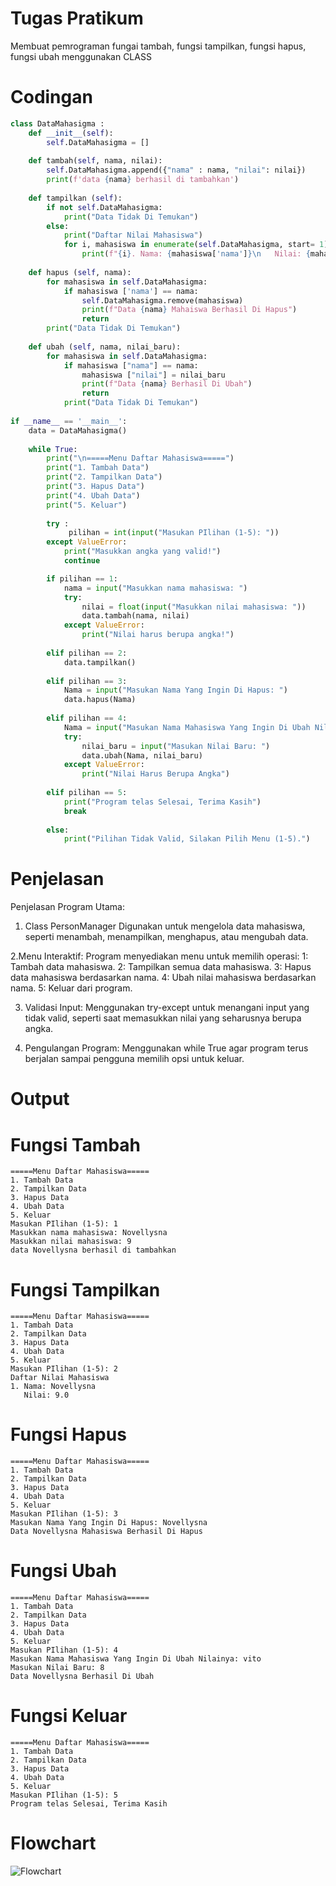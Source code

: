 # Tugas Pratikum
Membuat pemrograman fungai tambah, fungsi tampilkan, fungsi hapus, fungsi ubah menggunakan CLASS 

# Codingan 
```python
class DataMahasigma : 
    def __init__(self):
        self.DataMahasigma = []
    
    def tambah(self, nama, nilai): 
        self.DataMahasigma.append({"nama" : nama, "nilai": nilai})
        print(f'data {nama} berhasil di tambahkan')
        
    def tampilkan (self):
        if not self.DataMahasigma:
            print("Data Tidak Di Temukan")
        else:
            print("Daftar Nilai Mahasiswa")
            for i, mahasiswa in enumerate(self.DataMahasigma, start= 1) :
                print(f"{i}. Nama: {mahasiswa['nama']}\n   Nilai: {mahasiswa['nilai']}")
                
    def hapus (self, nama):
        for mahasiswa in self.DataMahasigma:
            if mahasiswa ['nama'] == nama:
                self.DataMahasigma.remove(mahasiswa)
                print(f"Data {nama} Mahaiswa Berhasil Di Hapus")
                return
        print("Data Tidak Di Temukan")
    
    def ubah (self, nama, nilai_baru):
        for mahasiswa in self.DataMahasigma:
            if mahasiswa ["nama"] == nama:
                mahasiswa ["nilai"] = nilai_baru
                print(f"Data {nama} Berhasil Di Ubah")
                return
            print("Data Tidak Di Temukan")
                
if __name__ == '__main__':
    data = DataMahasigma()
    
    while True:
        print("\n=====Menu Daftar Mahasiswa=====")
        print("1. Tambah Data")
        print("2. Tampilkan Data")
        print("3. Hapus Data")
        print("4. Ubah Data")  
        print("5. Keluar")
        
        try :
             pilihan = int(input("Masukan PIlihan (1-5): "))
        except ValueError:
            print("Masukkan angka yang valid!")
            continue

        if pilihan == 1:
            nama = input("Masukkan nama mahasiswa: ")
            try:
                nilai = float(input("Masukkan nilai mahasiswa: "))
                data.tambah(nama, nilai)
            except ValueError:
                print("Nilai harus berupa angka!")
                
        elif pilihan == 2:
            data.tampilkan()
            
        elif pilihan == 3:
            Nama = input("Masukan Nama Yang Ingin Di Hapus: ")
            data.hapus(Nama)
            
        elif pilihan == 4:
            Nama = input("Masukan Nama Mahasiswa Yang Ingin Di Ubah Nilainya: ")
            try:
                nilai_baru = input("Masukan Nilai Baru: ")
                data.ubah(Nama, nilai_baru)
            except ValueError:
                print("Nilai Harus Berupa Angka")
                
        elif pilihan == 5:
            print("Program telas Selesai, Terima Kasih")
            break 
        
        else:
            print("Pilihan Tidak Valid, Silakan Pilih Menu (1-5).")
```
# Penjelasan
Penjelasan Program Utama:
1. Class PersonManager
Digunakan untuk mengelola data mahasiswa, seperti menambah, menampilkan, menghapus, atau mengubah data.

2.Menu Interaktif:
Program menyediakan menu untuk memilih operasi:
1: Tambah data mahasiswa.
2: Tampilkan semua data mahasiswa.
3: Hapus data mahasiswa berdasarkan nama.
4: Ubah nilai mahasiswa berdasarkan nama.
5: Keluar dari program.

3. Validasi Input:
Menggunakan try-except untuk menangani input yang tidak valid, seperti saat memasukkan nilai yang seharusnya berupa angka.

4. Pengulangan Program:
Menggunakan while True agar program terus berjalan sampai pengguna memilih opsi untuk keluar.

# Output
# Fungsi Tambah
```
=====Menu Daftar Mahasiswa=====
1. Tambah Data
2. Tampilkan Data
3. Hapus Data
4. Ubah Data
5. Keluar
Masukan PIlihan (1-5): 1
Masukkan nama mahasiswa: Novellysna
Masukkan nilai mahasiswa: 9
data Novellysna berhasil di tambahkan
```

# Fungsi Tampilkan
```
=====Menu Daftar Mahasiswa=====
1. Tambah Data
2. Tampilkan Data
3. Hapus Data
4. Ubah Data
5. Keluar
Masukan PIlihan (1-5): 2
Daftar Nilai Mahasiswa
1. Nama: Novellysna
   Nilai: 9.0
```

# Fungsi Hapus
```
=====Menu Daftar Mahasiswa=====
1. Tambah Data
2. Tampilkan Data
3. Hapus Data
4. Ubah Data
5. Keluar
Masukan PIlihan (1-5): 3
Masukan Nama Yang Ingin Di Hapus: Novellysna
Data Novellysna Mahasiswa Berhasil Di Hapus
```

# Fungsi Ubah
```
=====Menu Daftar Mahasiswa=====
1. Tambah Data
2. Tampilkan Data
3. Hapus Data
4. Ubah Data
5. Keluar
Masukan PIlihan (1-5): 4
Masukan Nama Mahasiswa Yang Ingin Di Ubah Nilainya: vito
Masukan Nilai Baru: 8
Data Novellysna Berhasil Di Ubah
```

# Fungsi Keluar
```
=====Menu Daftar Mahasiswa=====
1. Tambah Data
2. Tampilkan Data
3. Hapus Data
4. Ubah Data
5. Keluar
Masukan PIlihan (1-5): 5
Program telas Selesai, Terima Kasih
```

# Flowchart 
![Flowchart](flowchartpert12.jpg)
